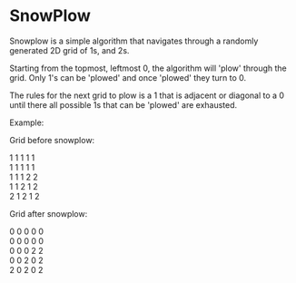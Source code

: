 # SnowPlow

Snowplow is a simple algorithm that navigates through a randomly generated 2D grid of 1s, and 2s. 

Starting from the topmost, leftmost 0, the algorithm will 'plow' through the grid. Only 1's can be 'plowed' and once 'plowed' they turn to 0.

The rules for the next grid to plow is a 1 that is adjacent or diagonal to a 0 until there all possible 1s that can be 'plowed' are exhausted.

Example:

Grid before snowplow:

1 1 1 1 1 <br />
1 1 1 1 1 <br />
1 1 1 2 2 <br />
1 1 2 1 2 <br />
2 1 2 1 2 <br />

Grid after snowplow:

0 0 0 0 0 <br />
0 0 0 0 0 <br />
0 0 0 2 2 <br />
0 0 2 0 2 <br />
2 0 2 0 2 <br />
